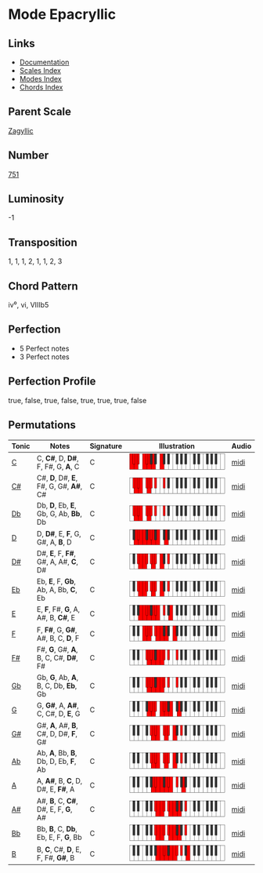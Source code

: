 # Mode Epacryllic

## Links

- [Documentation](README.md)
- [Scales Index](Scales.md)
- [Modes Index](Modes.md)
- [Chords Index](Chords.md)

## Parent Scale

[Zagyllic](ScaleZagyllic.md)

## Number

[751](https://ianring.com/musictheory/scales/751)

## Luminosity

-1

## Transposition

1, 1, 1, 2, 1, 1, 2, 3

## Chord Pattern

iv⁰, vi, VIIIb5

## Perfection

- 5 Perfect notes
- 3 Perfect notes

## Perfection Profile

true, false, true, false, true, true, true, false

## Permutations

| Tonic | Notes | Signature | Illustration | Audio |
|-------|-------|-----------|--------------|-------|
| [C](ModeCNaturalEpacryllic.md) | C, **C#**, D, **D#**, F, F#, G, **A**, C | C | ![CNaturalEpacryllic](ModeCNaturalEpacryllic.png) | [midi](https://github.com/edipermadi/music/blob/main/docs/ModeCNaturalEpacryllic.mid?raw=true) |
| [C#](ModeCSharpEpacryllic.md) | C#, **D**, D#, **E**, F#, G, G#, **A#**, C# | C | ![CSharpEpacryllic](ModeCSharpEpacryllic.png) | [midi](https://github.com/edipermadi/music/blob/main/docs/ModeCSharpEpacryllic.mid?raw=true) |
| [Db](ModeDFlatEpacryllic.md) | Db, **D**, Eb, **E**, Gb, G, Ab, **Bb**, Db | C | ![DFlatEpacryllic](ModeDFlatEpacryllic.png) | [midi](https://github.com/edipermadi/music/blob/main/docs/ModeDFlatEpacryllic.mid?raw=true) |
| [D](ModeDNaturalEpacryllic.md) | D, **D#**, E, **F**, G, G#, A, **B**, D | C | ![DNaturalEpacryllic](ModeDNaturalEpacryllic.png) | [midi](https://github.com/edipermadi/music/blob/main/docs/ModeDNaturalEpacryllic.mid?raw=true) |
| [D#](ModeDSharpEpacryllic.md) | D#, **E**, F, **F#**, G#, A, A#, **C**, D# | C | ![DSharpEpacryllic](ModeDSharpEpacryllic.png) | [midi](https://github.com/edipermadi/music/blob/main/docs/ModeDSharpEpacryllic.mid?raw=true) |
| [Eb](ModeEFlatEpacryllic.md) | Eb, **E**, F, **Gb**, Ab, A, Bb, **C**, Eb | C | ![EFlatEpacryllic](ModeEFlatEpacryllic.png) | [midi](https://github.com/edipermadi/music/blob/main/docs/ModeEFlatEpacryllic.mid?raw=true) |
| [E](ModeENaturalEpacryllic.md) | E, **F**, F#, **G**, A, A#, B, **C#**, E | C | ![ENaturalEpacryllic](ModeENaturalEpacryllic.png) | [midi](https://github.com/edipermadi/music/blob/main/docs/ModeENaturalEpacryllic.mid?raw=true) |
| [F](ModeFNaturalEpacryllic.md) | F, **F#**, G, **G#**, A#, B, C, **D**, F | C | ![FNaturalEpacryllic](ModeFNaturalEpacryllic.png) | [midi](https://github.com/edipermadi/music/blob/main/docs/ModeFNaturalEpacryllic.mid?raw=true) |
| [F#](ModeFSharpEpacryllic.md) | F#, **G**, G#, **A**, B, C, C#, **D#**, F# | C | ![FSharpEpacryllic](ModeFSharpEpacryllic.png) | [midi](https://github.com/edipermadi/music/blob/main/docs/ModeFSharpEpacryllic.mid?raw=true) |
| [Gb](ModeGFlatEpacryllic.md) | Gb, **G**, Ab, **A**, B, C, Db, **Eb**, Gb | C | ![GFlatEpacryllic](ModeGFlatEpacryllic.png) | [midi](https://github.com/edipermadi/music/blob/main/docs/ModeGFlatEpacryllic.mid?raw=true) |
| [G](ModeGNaturalEpacryllic.md) | G, **G#**, A, **A#**, C, C#, D, **E**, G | C | ![GNaturalEpacryllic](ModeGNaturalEpacryllic.png) | [midi](https://github.com/edipermadi/music/blob/main/docs/ModeGNaturalEpacryllic.mid?raw=true) |
| [G#](ModeGSharpEpacryllic.md) | G#, **A**, A#, **B**, C#, D, D#, **F**, G# | C | ![GSharpEpacryllic](ModeGSharpEpacryllic.png) | [midi](https://github.com/edipermadi/music/blob/main/docs/ModeGSharpEpacryllic.mid?raw=true) |
| [Ab](ModeAFlatEpacryllic.md) | Ab, **A**, Bb, **B**, Db, D, Eb, **F**, Ab | C | ![AFlatEpacryllic](ModeAFlatEpacryllic.png) | [midi](https://github.com/edipermadi/music/blob/main/docs/ModeAFlatEpacryllic.mid?raw=true) |
| [A](ModeANaturalEpacryllic.md) | A, **A#**, B, **C**, D, D#, E, **F#**, A | C | ![ANaturalEpacryllic](ModeANaturalEpacryllic.png) | [midi](https://github.com/edipermadi/music/blob/main/docs/ModeANaturalEpacryllic.mid?raw=true) |
| [A#](ModeASharpEpacryllic.md) | A#, **B**, C, **C#**, D#, E, F, **G**, A# | C | ![ASharpEpacryllic](ModeASharpEpacryllic.png) | [midi](https://github.com/edipermadi/music/blob/main/docs/ModeASharpEpacryllic.mid?raw=true) |
| [Bb](ModeBFlatEpacryllic.md) | Bb, **B**, C, **Db**, Eb, E, F, **G**, Bb | C | ![BFlatEpacryllic](ModeBFlatEpacryllic.png) | [midi](https://github.com/edipermadi/music/blob/main/docs/ModeBFlatEpacryllic.mid?raw=true) |
| [B](ModeBNaturalEpacryllic.md) | B, **C**, C#, **D**, E, F, F#, **G#**, B | C | ![BNaturalEpacryllic](ModeBNaturalEpacryllic.png) | [midi](https://github.com/edipermadi/music/blob/main/docs/ModeBNaturalEpacryllic.mid?raw=true) |
